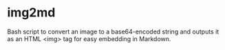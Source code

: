 # img2md
Bash script to convert an image to a base64-encoded string and outputs it as an HTML &lt;img> tag for easy embedding in Markdown.
